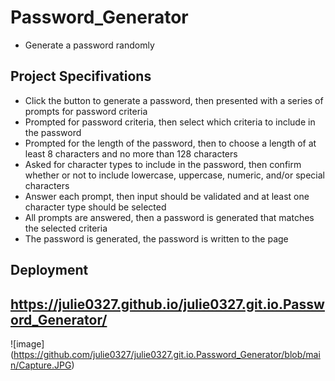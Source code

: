 Password_Generator
====
* Generate a password randomly
## Project Specifivations
* Click the button to generate a password, then presented with a series of prompts for password criteria
* Prompted for password criteria, then select which criteria to include in the password
* Prompted for the length of the password, then to choose a length of at least 8 characters and no more than 128 characters
* Asked for character types to include in the password, then confirm whether or not to include lowercase, uppercase, numeric, and/or special characters
* Answer each prompt, then input should be validated and at least one character type should be selected
* All prompts are answered, then a password is generated that matches the selected criteria
* The password is generated, the password is written to the page
## Deployment
https://julie0327.github.io/julie0327.git.io.Password_Generator/
---------
![image] (https://github.com/julie0327/julie0327.git.io.Password_Generator/blob/main/Capture.JPG)
